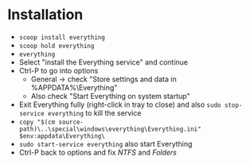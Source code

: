# Installation

* `scoop install everything`
* `scoop hold everything`
* `everything`
* Select "install the Everything service" and continue
* Ctrl-P to go into options
  * General -> check "Store settings and data in %APPDATA%\Everything"
  * Also check "Start Everything on system startup"
* Exit Everything fully (right-click in tray to close) and also `sudo stop-service everything` to kill the service
* `copy "$(cm source-path)\..\special\windows\everything\Everything.ini" $env:appdata\Everything\`
* `sudo start-service everything` also start Everything
* Ctrl-P back to options and fix _NTFS_ and _Folders_
